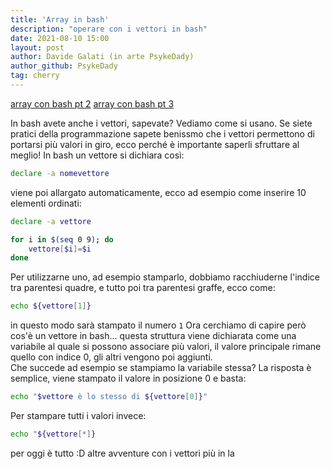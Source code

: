 ```yaml
---
title: 'Array in bash'
description: "operare con i vettori in bash"
date: 2021-08-10 15:00
layout: post
author: Davide Galati (in arte PsykeDady)
author_github: PsykeDady
tag: cherry
---
```


[array con bash pt 2](https://feed.linuxpeople.org/posts/array-con-bash-pt2/) [array con bash pt 3](https://feed.linuxpeople.org/posts/array-con-bash-pt3/)

In bash avete anche i vettori, sapevate? Vediamo come si usano. 
Se siete pratici della programmazione sapete benissmo che i vettori permettono di portarsi più valori in giro, ecco perché è importante saperli sfruttare al meglio! 
In bash un vettore si dichiara così: 
```bash
declare -a nomevettore
```

viene poi allargato automaticamente, ecco ad esempio come inserire 10 elementi ordinati: 
```bash
declare -a vettore

for i in $(seq 0 9); do 
	vettore[$i]=$i
done
```

Per utilizzarne uno, ad esempio stamparlo, dobbiamo racchiuderne l'indice tra parentesi quadre, e tutto poi tra parentesi graffe, ecco come: 
```bash
echo ${vettore[1]}
```

in questo modo sarà stampato il numero `1`
Ora cerchiamo di capire però cos'è un vettore in bash... questa struttura viene dichiarata come una variabile al quale si possono associare più valori, il valore principale rimane quello con indice 0, gli altri vengono poi aggiunti.   
Che succede ad esempio se stampiamo la variabile stessa? La risposta è semplice, viene stampato il valore in posizione 0 e basta: 

```bash
echo "$vettore è lo stesso di ${vettore[0]}"
```

Per stampare tutti i valori invece: 
```bash 
echo "${vettore[*]}
```

per oggi è tutto :D altre avventure con i vettori più in la



